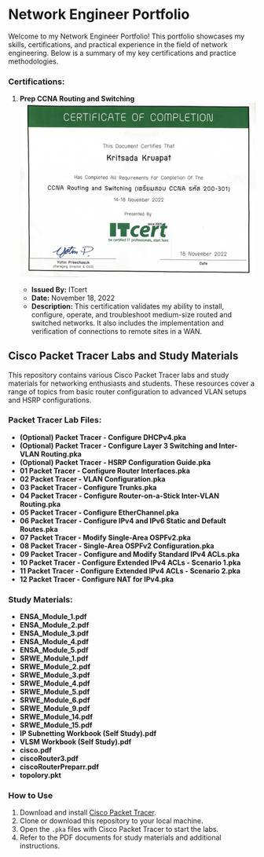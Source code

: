 # Network Engineer Portfolio

Welcome to my Network Engineer Portfolio! This portfolio showcases my skills, certifications, and practical experience in the field of network engineering. Below is a summary of my key certifications and practice methodologies.

### Certifications:

1. **Prep CCNA Routing and Switching**
   ![CCNA Certificate](networkCert/PrepCisco.jpg)

   - **Issued By:** ITcert
   - **Date:** November 18, 2022
   - **Description:** This certification validates my ability to install, configure, operate, and troubleshoot medium-size routed and switched networks. It also includes the implementation and verification of connections to remote sites in a WAN.

## Cisco Packet Tracer Labs and Study Materials
This repository contains various Cisco Packet Tracer labs and study materials for networking enthusiasts and students. These resources cover a range of topics from basic router configuration to advanced VLAN setups and HSRP configurations.

### Packet Tracer Lab Files:

- **(Optional) Packet Tracer - Configure DHCPv4.pka**
- **(Optional) Packet Tracer - Configure Layer 3 Switching and Inter-VLAN Routing.pka**
- **(Optional) Packet Tracer - HSRP Configuration Guide.pka**
- **01 Packet Tracer - Configure Router Interfaces.pka**
- **02 Packet Tracer - VLAN Configuration.pka**
- **03 Packet Tracer - Configure Trunks.pka**
- **04 Packet Tracer - Configure Router-on-a-Stick Inter-VLAN Routing.pka**
- **05 Packet Tracer - Configure EtherChannel.pka**
- **06 Packet Tracer - Configure IPv4 and IPv6 Static and Default Routes.pka**
- **07 Packet Tracer - Modify Single-Area OSPFv2.pka**
- **08 Packet Tracer - Single-Area OSPFv2 Configuration.pka**
- **09 Packet Tracer - Configure and Modify Standard IPv4 ACLs.pka**
- **10 Packet Tracer - Configure Extended IPv4 ACLs - Scenario 1.pka**
- **11 Packet Tracer - Configure Extended IPv4 ACLs - Scenario 2.pka**
- **12 Packet Tracer - Configure NAT for IPv4.pka**

### Study Materials:

- **ENSA_Module_1.pdf**
- **ENSA_Module_2.pdf**
- **ENSA_Module_3.pdf**
- **ENSA_Module_4.pdf**
- **ENSA_Module_5.pdf**
- **SRWE_Module_1.pdf**
- **SRWE_Module_2.pdf**
- **SRWE_Module_3.pdf**
- **SRWE_Module_4.pdf**
- **SRWE_Module_5.pdf**
- **SRWE_Module_6.pdf**
- **SRWE_Module_9.pdf**
- **SRWE_Module_14.pdf**
- **SRWE_Module_15.pdf**
- **IP Subnetting Workbook (Self Study).pdf**
- **VLSM Workbook (Self Study).pdf**
- **cisco.pdf**
- **ciscoRouter3.pdf**
- **ciscoRouterPreparr.pdf**
- **topolory.pkt**

### How to Use

1. Download and install [Cisco Packet Tracer](https://www.netacad.com/courses/packet-tracer).
2. Clone or download this repository to your local machine.
3. Open the `.pka` files with Cisco Packet Tracer to start the labs.
4. Refer to the PDF documents for study materials and additional instructions.
